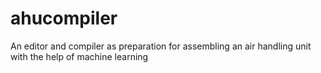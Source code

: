 # ahucompiler
An editor and compiler as preparation for assembling an air handling unit with the help of machine learning
